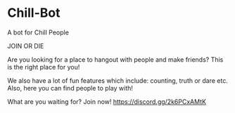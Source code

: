 # Chill-Bot
A bot for Chill People


JOIN OR DIE

Are you looking for a place to hangout with people and make friends? This is the right place for you!

We also have a lot of fun features which include: counting, truth or dare etc. Also, here you can find people to play with!

What are you waiting for? Join now!
https://discord.gg/2k6PCxAMtK 
